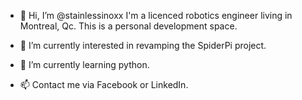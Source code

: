 - 👋 Hi, I’m @stainlessinoxx
I'm a licenced robotics engineer living in Montreal, Qc.
This is a personal development space.

- 👀 I’m currently interested in revamping the SpiderPi project.
- 🌱 I’m currently learning python.

- 📫 Contact me via Facebook or LinkedIn.

<!---
stainlessinoxx/stainlessinoxx is a ✨ special ✨ repository because its `README.md` (this file) appears on your GitHub profile.
You can click the Preview link to take a look at your changes.
--->
